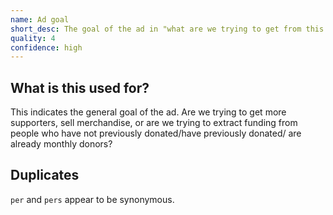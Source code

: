 ```yaml
---
name: Ad goal
short_desc: The goal of the ad in "what are we trying to get from this person?" terms.
quality: 4
confidence: high
---
```


## What is this used for?

This indicates the general goal of the ad. Are we trying to get more supporters,
sell merchandise, or are
we trying to extract funding from people who have not previously donated/have previously donated/
are already monthly donors?

## Duplicates

`per` and `pers` appear to be synonymous.
